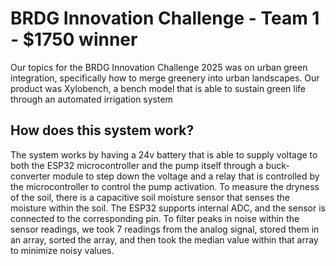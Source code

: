 # BRDG Innovation Challenge - Team 1 - $1750 winner

Our topics for the BRDG Innovation Challenge 2025 was on urban green integration, specifically how to merge greenery into urban landscapes. Our product was Xylobench, a bench model that is able to sustain green life through an automated irrigation system

## How does this system work?

The system works by having a 24v battery that is able to supply voltage to both the ESP32 microcontroller and the pump itself through a buck-converter module to step down the voltage and a relay that is controlled by the microcontroller to control the pump activation. To measure the dryness of the soil, there is a capacitive soil moisture sensor that senses the moisture within the soil. The ESP32 supports internal ADC, and the sensor is connected to the corresponding pin. To filter peaks in noise within the sensor readings, we took 7 readings from the analog signal, stored them in an array, sorted the array, and then took the median value within that array to minimize noisy values.
